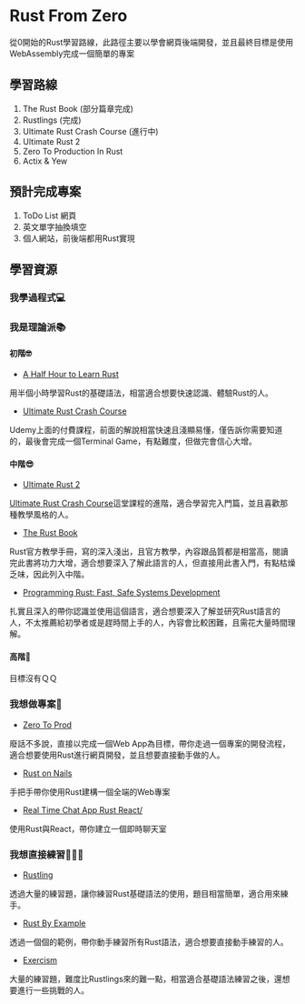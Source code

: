 # Rust From Zero

從0開始的Rust學習路線，此路徑主要以學會網頁後端開發，並且最終目標是使用WebAssembly完成一個簡單的專案

## 學習路線
1. The Rust Book (部分篇章完成)
2. Rustlings (完成)
3. Ultimate Rust Crash Course (進行中)
4. Ultimate Rust 2
4. Zero To Production In Rust
5. Actix & Yew

## 預計完成專案
1. ToDo List 網頁
2. 英文單字抽換填空
3. 個人網站，前後端都用Rust實現

## 學習資源

### 我學過程式💻

### 我是理論派📚

#### 初階🤓

- [A Half Hour to Learn Rust](https://fasterthanli.me/articles/a-half-hour-to-learn-rust)

用半個小時學習Rust的基礎語法，相當適合想要快速認識、體驗Rust的人。

- [Ultimate Rust Crash Course](https://www.udemy.com/course/ultimate-rust-crash-course/)

Udemy上面的付費課程，前面的解說相當快速且淺顯易懂，僅告訴你需要知道的，最後會完成一個Terminal Game，有點難度，但做完會信心大增。

#### 中階😎

- [Ultimate Rust 2](https://www.udemy.com/course/ultimate-rust-2/)

[Ultimate Rust Crash Course](https://www.udemy.com/course/ultimate-rust-crash-course/)這堂課程的進階，適合學習完入門篇，並且喜歡那種教學風格的人。

- [The Rust Book](https://doc.rust-lang.org/book/)

Rust官方教學手冊，寫的深入淺出，且官方教學，內容跟品質都是相當高，閱讀完此書將功力大增，適合想要深入了解此語言的人，但直接用此書入門，有點枯燥乏味，因此列入中階。 

- [Programming Rust: Fast, Safe Systems Development](https://a.co/d/7edJovK)

扎實且深入的帶你認識並使用這個語言，適合想要深入了解並研究Rust語言的人，不太推薦給初學者或是趕時間上手的人，內容會比較困難，且需花大量時間理解。


#### 高階🥸

目標沒有ＱＱ

### 我想做專案💪

- [Zero To Prod](https://www.zero2prod.com/index.html)

廢話不多說，直接以完成一個Web App為目標，帶你走過一個專案的開發流程，適合想要使用Rust進行網頁開發，並且想要直接動手做的人。

- [Rust on Nails](https://github.com/purton-tech/rust-on-nails)

手把手帶你使用Rust建構一個全端的Web專案

- [Real Time Chat App Rust React/](https://blog.logrocket.com/real-time-chat-app-rust-react/)

使用Rust與React，帶你建立一個即時聊天室

### 我想直接練習👩🏻‍💻

- [Rustling](https://github.com/rust-lang/rustlings)

透過大量的練習題，讓你練習Rust基礎語法的使用，題目相當簡單，適合用來練手。

- [Rust By Example](https://rustwiki.org/zh-CN/rust-by-example/index.html)

透過一個個的範例，帶你動手練習所有Rust語法，適合想要直接動手練習的人。

- [Exercism](https://exercism.org/tracks/rust)

大量的練習題，難度比Rustlings來的難一點，相當適合基礎語法練習之後，還想要進行一些挑戰的人。
